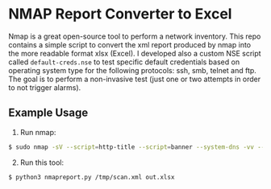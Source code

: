 # NMAP Report Converter to Excel

Nmap is a great open-source tool to perform a network inventory.
This repo contains a simple script to convert the xml report produced by nmap into the more readable format xlsx (Excel).
I developed also a custom NSE script called `default-creds.nse` to test specific default credentials based on operating system type for the following protocols: ssh, smb, telnet and ftp. The goal is to perform a non-invasive test (just one or two attempts in order to not trigger alarms).

## Example Usage

1. Run nmap:
```sh
$ sudo nmap -sV --script=http-title --script=banner --system-dns -vv --script=smb-os-discovery --script=rdp-ntlm-info --script=./default-creds.nse --script-args default-creds.csv=./default_creds.csv -O --osscan-limit --max-os-tries 2 --scan-delay 100ms --max-scan-delay 300ms 10.20.30.0/24 20.30.40.0/24 -oX /tmp/scan.xml
```

2. Run this tool:
```sh
$ python3 nmapreport.py /tmp/scan.xml out.xlsx
```